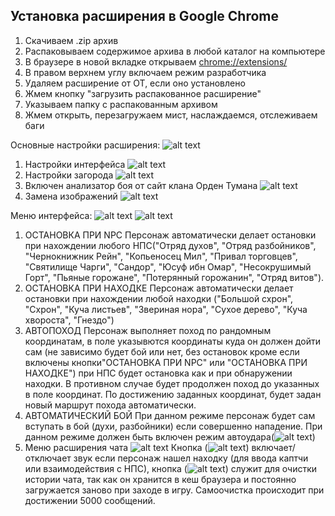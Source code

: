 <h2>Установка расширения в Google Chrome</h2>

1. Скачиваем .zip архив
2. Распаковываем содержимое архива в любой каталог на компьютере
3. В браузере в новой вкладке открываем [chrome://extensions/](chrome://extensions/)
4. В правом верхнем углу включаем режим разработчика
5. Удаляем расширение от ОТ, если оно установлено
6. Жмем кнопку "загрузить распакованное расширение"
7. Указываем папку с распакованным архивом
8. Жмем открыть, перезагружаем мист, наслаждаемся, отслеживаем баги

Основные настройки расширения:
![alt text](image.png)
1. Настройки интерфейса
![alt text](image-1.png)
2. Настройки загорода
![alt text](image-2.png)
3. Включен анализатор боя от сайт клана Орден Тумана
![alt text](image-3.png)
4. Замена изображений
![alt text](image-4.png)


Меню интерфейса:
![alt text](image-5.png)
![alt text](image-6.png)
1. ОСТАНОВКА ПРИ NPC
Персонаж автоматически делает остановки при нахождении любого НПС("Отряд духов", "Отряд разбойников", "Чернокнижник Рейн", "Копьеносец Мил", "Привал торговцев", "Святилище Чарги", "Сандор", "Юсуф ибн Омар", "Несокрушимый Горт", "Пьяные горожане", "Потерянный горожанин", "Отряд витов").
2. ОСТАНОВКА ПРИ НАХОДКЕ
Персонаж автоматически делает остановки при нахождении любой находки ("Большой схрон", "Схрон", "Куча листьев", "Звериная нора", "Сухое дерево", "Куча хвороста", "Гнездо")
3. АВТОПОХОД
Персонаж выполняет поход по рандомным координатам, в поле указывются координаты куда он должен дойти сам (не зависимо будет бой или нет, без остановок кроме если включены кнопки"ОСТАНОВКА ПРИ NPC" или "ОСТАНОВКА ПРИ НАХОДКЕ") при НПС будет остановка как и при обнаружении находки. В противном случае будет продолжен поход до указанных в поле координат. По достижению заданных координат, будет задан новый маршрут похода автоматически.
4. АВТОМАТИЧЕСКИЙ БОЙ
При данном режиме персонаж будет сам вступать в бой (духи, разбойники) если совершенно нападение. При данном режиме должен быть включен режим автоудара(![alt text](image-7.png))
5. Меню расширения чата ![alt text](image-8.png)
Кнопка (![alt text](image-9.png)) включает/отключает звук если персонаж нашел находку (для ввода каптчи или взаимодействия с НПС), кнопка (![alt text](image-10.png)) служит для очистки истории чата, так как он хранится в кеш браузера и постоянно загружается заново при заходе в игру. Самоочистка происходит при достижении 5000 сообщений.